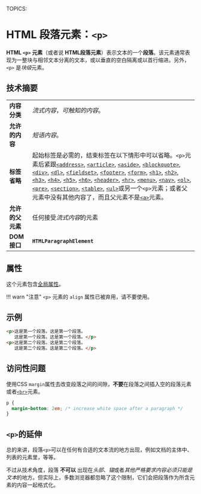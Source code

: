 TOPICS: <p>

# HTML 段落元素：`<p>`

**HTML `<p>` 元素**（或者说 **HTML段落元素**）表示文本的一个**段落**。该元素通常表现为一整块与相邻文本分离的文本，或以垂直的空白隔离或以首行缩进。另外，`<p>` 是*块级*元素。

## 技术摘要

|  |  |
| :-- | :-- |
| **内容分类** | *流式内容*，*可触知的内容*。 |
| **允许的内容** | *短语内容*。 |
| **标签省略** | 起始标签是必需的，结束标签在以下情形中可以省略。`<p>`元素后紧跟[`<address>`](/zh-hans/webfrontend/<address>), [`<article>`](/zh-hans/webfrontend/<article>), [`<aside>`](/zh-hans/webfrontend/<aside>), [`<blockquote>`](/zh-hans/webfrontend/<blockquote>), [`<div>`](/zh-hans/webfrontend/<div>), [`<dl>`](/zh-hans/webfrontend/<dl>), [`<fieldset>`](/zh-hans/webfrontend/<fieldset>), [`<footer>`](/zh-hans/webfrontend/<footer>), [`<form>`](/zh-hans/webfrontend/<form>), [`<h1>`](/zh-hans/webfrontend/<h1>), [`<h2>`](/zh-hans/webfrontend/<h2>), [`<h3>`](/zh-hans/webfrontend/<h3>), [`<h4>`](/zh-hans/webfrontend/<h4>), [`<h5>`](/zh-hans/webfrontend/<h5>), [`<h6>`](/zh-hans/webfrontend/<h6>), [`<header>`](/zh-hans/webfrontend/<header>), [`<hr>`](/zh-hans/webfrontend/<hr>), [`<menu>`](/zh-hans/webfrontend/<menu>), [`<nav>`](/zh-hans/webfrontend/<nav>), [`<ol>`](/zh-hans/webfrontend/<ol>), [`<pre>`](/zh-hans/webfrontend/<pre>), [`<section>`](/zh-hans/webfrontend/<section>), [`<table>`](/zh-hans/webfrontend/<table>), [`<ul>`](/zh-hans/webfrontend/<ul>)或另一个`<p>`元素；或者父元素中没有其他内容了，而且父元素不是[`<a>`](/zh-hans/webfrontend/<a>)元素。 |
| **允许的父元素** | 任何接受*流式内容*的元素 |
| **DOM接口** | **`HTMLParagraphElement`** |

## 属性

这个元素包含[全局属性](/zh-hans/webfrontend/HTML_Global_Attributes)。

!!! warn "注意"
    `<p>` 元素的 `align` 属性已被弃用，请不要使用。

## 示例

```html
<p>这是第一个段落。这是第一个段落。
   这是第一个段落。这是第一个段落。</p>
<p>这是第二个段落。这是第二个段落。
   这是第二个段落。这是第二个段落。</p>
```

## 访问性问题

使用CSS `margin`属性去改变段落之间的间隙，**不要**在段落之间插入空的段落元素或者[`<br>`](/zh-hans/webfrontend/<br>)元素。

```css
p {
  margin-bottom: 2em; /* increase white space after a paragraph */
}
```

## `<p>`的延伸

总的来讲，段落`<p>`可以在任何有合适的文本流的地方出现，例如文档的主体中、列表的元素里，等等。

不过从技术角度，段落 **不可以** 出现在*头部*、*锚*或者*其他严格要求内容必须只能是文本*的地方。但实际上，多数浏览器都忽略了这个限制，它们会把段落作为所含元素的内容一起格式化。
